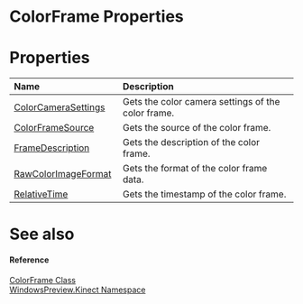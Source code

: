 ColorFrame Properties  
=====================  

<span id="publicpropertiesSection"></span>

Properties  
==========  

<table>
<colgroup>
<col width="30%" />
<col width="60%" />
</colgroup>
<thead>
<tr class="header">
<th align="left">Name</th>
<th align="left">Description</th>
</tr>
</thead>
<tbody>
<tr class="odd">
<td align="left"><a href="Properties/ColorCameraSettings_Property.md">ColorCameraSettings</a></td>
<td align="left">Gets the color camera settings of the color frame.</td>
</tr>
<tr class="even">
<td align="left"><a href="Properties/ColorFrameSource_Property.md">ColorFrameSource</a></td>
<td align="left">Gets the source of the color frame.</td>
</tr>
<tr class="odd">
<td align="left"><a href="Properties/FrameDescription_Property.md">FrameDescription</a></td>
<td align="left">Gets the description of the color frame.</td>
</tr>
<tr class="even">
<td align="left"><a href="Properties/RawColorImageFormat_Property.md">RawColorImageFormat</a></td>
<td align="left">Gets the format of the color frame data.</td>
</tr>
<tr class="odd">
<td align="left"><a href="Properties/RelativeTime_Property.md">RelativeTime</a></td>
<td align="left">Gets the timestamp of the color frame.</td>
</tr>
</tbody>
</table>

<span id="ID4EI"></span>

See also  
========  

<span id="ID4EK"></span>
#### Reference  

[ColorFrame Class](../ColorFrame_Class.md)  
 [WindowsPreview.Kinect Namespace](../../Kinect.md)  



<!--Please do not edit the data in the comment block below.-->
<!--
TOCTitle : ColorFrame Properties
RLTitle : ColorFrame Properties
KeywordK : ColorFrame class, properties
KeywordA : Properties.T:WindowsPreview.Kinect.ColorFrame
AssetID : Properties.T:WindowsPreview.Kinect.ColorFrame
Locale : en-us
CommunityContent : 1
TargetOS : Windows
TopicType : kbSyntax
DocSet : K4Wv2
ProjType : K4Wv2Proj
Technology : Kinect for Windows
Product : Kinect for Windows SDK v2
productversion : 20
-->
